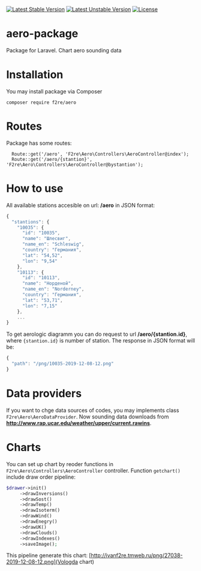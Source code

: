 [![Latest Stable Version](https://poser.pugx.org/f2re/aero/v/stable)](https://packagist.org/packages/f2re/aero)
[![Latest Unstable Version](https://poser.pugx.org/f2re/aero/v/unstable)](https://packagist.org/packages/f2re/aero)
[![License](https://poser.pugx.org/f2re/aero/license)](https://packagist.org/packages/f2re/aero)

# aero-package
Package for Laravel. Chart aero sounding data

# Installation  
You may install package via Composer

    composer require f2re/aero
    
# Routes
Package has some routes:
    
      Route::get('/aero', 'F2re\Aero\Controllers\AeroController@index');
      Route::get('/aero/{stantion}', 'F2re\Aero\Controllers\AeroController@bystantion');

# How to use
All available stations accesible on url: **/aero** in JSON format:
```javascript
{
  "stantions": {
    "10035": {
      "id": "10035",
      "name": "Шлесвиг",
      "name_en": "Schleswig",
      "country": "Германия",
      "lat": "54,52",
      "lon": "9,54"
    },
    "10113": {
      "id": "10113",
      "name": "Норденой",
      "name_en": "Norderney",
      "country": "Германия",
      "lat": "53,71",
      "lon": "7,15"
    },
    ...
}
```

To get aerologic diagramm you can do request to url **/aero/{stantion.id}**, where `{stantion.id}` is number of station. The response in JSON format will be:
```javascript
{
  "path": "/png/10035-2019-12-08-12.png"
}
```

# Data providers
If you want to chge data sources of codes, you may implements class `F2re\Aero\AeroDataProvider`. Now sounding data downloads from **http://www.rap.ucar.edu/weather/upper/current.rawins**.

# Charts
You can set up chart by reoder functions in `F2re\Aero\Controllers\AeroController` controller. Function `getchart()` include draw order pipeline:
```php
$drawer->init()
     ->drawInversions()
     ->drawSost()
     ->drawTemp()
     ->drawIsoterm()
     ->drawWind()
     ->drawEnegry()
     ->drawUK()
     ->drawClouds()
     ->drawIndexes()
     ->saveImage();
```
This pipeline generate this chart: [http://ivanf2re.tmweb.ru/png/27038-2019-12-08-12.png](Vologda chart)
